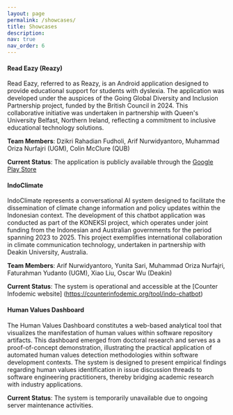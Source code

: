 ```yaml
---
layout: page
permalink: /showcases/
title: Showcases
description: 
nav: true
nav_order: 6
---
```


#### Read Eazy (Reazy)

Read Eazy, referred to as Reazy, is an Android application designed to provide educational support for students with dyslexia. The application was developed under the auspices of the Going Global Diversity and Inclusion Partnership project, funded by the British Council in 2024. This collaborative initiative was undertaken in partnership with Queen's University Belfast, Northern Ireland, reflecting a commitment to inclusive educational technology solutions.

**Team Members**: Dzikri Rahadian Fudholi, Arif Nurwidyantoro, Muhammad Oriza Nurfajri (UGM), Colin McClure (QUB)

**Current Status**: The application is publicly available through the [Google Play Store](https://play.google.com/store/apps/details?id=org.readeazy.ugmqub)

#### IndoClimate

IndoClimate represents a conversational AI system designed to facilitate the dissemination of climate change information and policy updates within the Indonesian context. The development of this chatbot application was conducted as part of the KONEKSI project, which operates under joint funding from the Indonesian and Australian governments for the period spanning 2023 to 2025. This project exemplifies international collaboration in climate communication technology, undertaken in partnership with Deakin University, Australia.

**Team Members**: Arif Nurwidyantoro, Yunita Sari, Muhammad Oriza Nurfajri, Faturahman Yudanto (UGM), Xiao Liu, Oscar Wu (Deakin)

**Current Status**: The system is operational and accessible at the [Counter Infodemic website] (https://counterinfodemic.org/tool/indo-chatbot)

#### Human Values Dashboard

The Human Values Dashboard constitutes a web-based analytical tool that visualizes the manifestation of human values within software repository artifacts. This dashboard emerged from doctoral research and serves as a proof-of-concept demonstration, illustrating the practical application of automated human values detection methodologies within software development contexts. The system is designed to present empirical findings regarding human values identification in issue discussion threads to software engineering practitioners, thereby bridging academic research with industry applications.

**Current Status**: The system is temporarily unavailable due to ongoing server maintenance activities.
